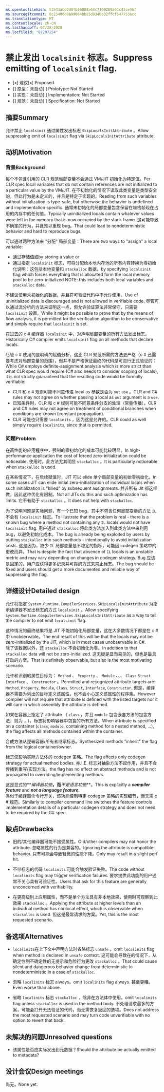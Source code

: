 ```yaml
---
ms.openlocfilehash: 52b43abd2d8fb56088a68c7169289a63c43ce96f
ms.sourcegitcommit: 0c25406d8a99064bb85d934bb32ffcf547753acc
ms.translationtype: MT
ms.contentlocale: zh-CN
ms.lasthandoff: 07/28/2020
ms.locfileid: "87297254"
---
```

# <a name="suppress-emitting-of-localsinit-flag"></a><span data-ttu-id="8bf82-101">禁止发出 `localsinit` 标志。</span><span class="sxs-lookup"><span data-stu-id="8bf82-101">Suppress emitting of `localsinit` flag.</span></span>

* <span data-ttu-id="8bf82-102">[x] 建议</span><span class="sxs-lookup"><span data-stu-id="8bf82-102">[x] Proposed</span></span>
* <span data-ttu-id="8bf82-103">[] 原型：未启动</span><span class="sxs-lookup"><span data-stu-id="8bf82-103">[ ] Prototype: Not Started</span></span>
* <span data-ttu-id="8bf82-104">[] 实现：未启动</span><span class="sxs-lookup"><span data-stu-id="8bf82-104">[ ] Implementation: Not Started</span></span>
* <span data-ttu-id="8bf82-105">[] 规范：未启动</span><span class="sxs-lookup"><span data-stu-id="8bf82-105">[ ] Specification: Not Started</span></span>

## <a name="summary"></a><span data-ttu-id="8bf82-106">摘要</span><span class="sxs-lookup"><span data-stu-id="8bf82-106">Summary</span></span>
[summary]: #summary

<span data-ttu-id="8bf82-107">允许禁止 `localsinit` 通过属性发出标志 `SkipLocalsInitAttribute` 。</span><span class="sxs-lookup"><span data-stu-id="8bf82-107">Allow suppressing emit of `localsinit` flag via `SkipLocalsInitAttribute` attribute.</span></span> 

## <a name="motivation"></a><span data-ttu-id="8bf82-108">动机</span><span class="sxs-lookup"><span data-stu-id="8bf82-108">Motivation</span></span>
[motivation]: #motivation


### <a name="background"></a><span data-ttu-id="8bf82-109">背景</span><span class="sxs-lookup"><span data-stu-id="8bf82-109">Background</span></span>
<span data-ttu-id="8bf82-110">每个不包含引用的 CLR 规范局部变量不会通过 VM/JIT 初始化为特定值。</span><span class="sxs-lookup"><span data-stu-id="8bf82-110">Per CLR spec local variables that do not contain references are not initialized to a particular value by the VM/JIT.</span></span> <span data-ttu-id="8bf82-111">在不初始化的情况下读取此类变量是类型安全的，但此行为是未定义的，并且是特定于实现的。</span><span class="sxs-lookup"><span data-stu-id="8bf82-111">Reading from such variables without initialization is type-safe, but otherwise the behavior is undefined and implementation specific.</span></span> <span data-ttu-id="8bf82-112">通常未初始化的局部变量包含保留在堆栈帧现在占用的内存中的任何值。</span><span class="sxs-lookup"><span data-stu-id="8bf82-112">Typically uninitialized locals contain whatever values were left in the memory that is now occupied by the stack frame.</span></span> <span data-ttu-id="8bf82-113">这可能导致不确定的行为，并且难以重现 bug。</span><span class="sxs-lookup"><span data-stu-id="8bf82-113">That could lead to nondeterministic behavior and hard to reproduce bugs.</span></span> 

<span data-ttu-id="8bf82-114">可以通过两种方法来 "分配" 局部变量：</span><span class="sxs-lookup"><span data-stu-id="8bf82-114">There are two ways to "assign" a local variable:</span></span> 
- <span data-ttu-id="8bf82-115">通过存储值或</span><span class="sxs-lookup"><span data-stu-id="8bf82-115">by storing a value or</span></span> 
- <span data-ttu-id="8bf82-116">通过指定 `localsinit` 标志，可将分配给本地内存池的所有内容转换为零初始化说明：这包括本地变量和 `stackalloc` 数据。</span><span class="sxs-lookup"><span data-stu-id="8bf82-116">by specifying `localsinit` flag which forces everything that is allocated form the local memory pool to be zero-initialized NOTE: this includes both local variables and `stackalloc` data.</span></span>    

<span data-ttu-id="8bf82-117">不建议使用未初始化的数据，并且在可验证代码中不允许使用。</span><span class="sxs-lookup"><span data-stu-id="8bf82-117">Use of uninitialized data is discouraged and is not allowed in verifiable code.</span></span> <span data-ttu-id="8bf82-118">尽管可以通过流分析的方法来证明这一点，但允许验证算法非常保守，只需要 `localsinit` 设置。</span><span class="sxs-lookup"><span data-stu-id="8bf82-118">While it might be possible to prove that by the means of flow analysis, it is permitted for the verification algorithm to be conservative and simply require that `localsinit` is set.</span></span>

<span data-ttu-id="8bf82-119">在过去的 c # 编译器 `localsinit` 中，对声明局部变量的所有方法发出标志。</span><span class="sxs-lookup"><span data-stu-id="8bf82-119">Historically C# compiler emits `localsinit` flag on all methods that declare locals.</span></span>

<span data-ttu-id="8bf82-120">尽管 c # 使用的是明确的赋值分析，这比 CLR 规范所需的方法更严格（c # 还需要考虑对局部变量的范围），但并不是严格保证最终的代码是可进行正式验证的：</span><span class="sxs-lookup"><span data-stu-id="8bf82-120">While C# employs definite-assignment analysis which is more strict than what CLR spec would require (C# also needs to consider scoping of locals), it is not strictly guaranteed that the resulting code would be formally verifiable:</span></span>
- <span data-ttu-id="8bf82-121">CLR 和 c # 规则可能不同意传递 local as 参数是否为 `out` `use` 。</span><span class="sxs-lookup"><span data-stu-id="8bf82-121">CLR and C# rules may not agree on whether passing a local as `out` argument is a `use`.</span></span>
- <span data-ttu-id="8bf82-122">已知条件时，CLR 和 c # 规则可能不同意条件分支的处理（常量传播）。</span><span class="sxs-lookup"><span data-stu-id="8bf82-122">CLR and C# rules may not agree on treatment of conditional branches when conditions are known (constant propagation).</span></span>
- <span data-ttu-id="8bf82-123">CLR 可能也只需要 `localinits` ，因为这是允许的。</span><span class="sxs-lookup"><span data-stu-id="8bf82-123">CLR could as well simply require `localinits`, since that is permitted.</span></span>  

### <a name="problem"></a><span data-ttu-id="8bf82-124">问题</span><span class="sxs-lookup"><span data-stu-id="8bf82-124">Problem</span></span>
<span data-ttu-id="8bf82-125">在高性能的应用程序中，强制的零初始化的成本可能比较明显。</span><span class="sxs-lookup"><span data-stu-id="8bf82-125">In high-performance application the cost of forced zero-initialization could be noticeable.</span></span> <span data-ttu-id="8bf82-126">使用时，此方法尤其明显 `stackalloc` 。</span><span class="sxs-lookup"><span data-stu-id="8bf82-126">It is particularly noticeable when `stackalloc` is used.</span></span>

<span data-ttu-id="8bf82-127">在某些情况下，在后续赋值时，JIT 可以 elide 单个局部变量的初始零初始化。</span><span class="sxs-lookup"><span data-stu-id="8bf82-127">In some cases JIT can elide initial zero-initialization of individual locals when such initialization is "killed" by subsequent assignments.</span></span> <span data-ttu-id="8bf82-128">并非所有 Jit 都这样做，因此这种优化有限制。</span><span class="sxs-lookup"><span data-stu-id="8bf82-128">Not all JITs do this and such optimization has limits.</span></span> <span data-ttu-id="8bf82-129">它不有助于 `stackalloc` 。</span><span class="sxs-lookup"><span data-stu-id="8bf82-129">It does not help with `stackalloc`.</span></span>

<span data-ttu-id="8bf82-130">为了说明问题是实际问题，有一个已知 bug，其中不包含任何局部变量的方法 `IL` 不会有 `localsinit` 标志。</span><span class="sxs-lookup"><span data-stu-id="8bf82-130">To illustrate that the problem is real - there is a known bug where a method not containing any `IL` locals would not have `localsinit` flag.</span></span> <span data-ttu-id="8bf82-131">用户通过 `stackalloc` 将此类方法加入到此类方法中来利用 bug，以避免初始化成本。</span><span class="sxs-lookup"><span data-stu-id="8bf82-131">The bug is already being exploited by users by putting `stackalloc` into such methods - intentionally to avoid initialization costs.</span></span> <span data-ttu-id="8bf82-132">这是因为，缺少 `IL` 局部变量是不稳定的指标，可能因 codegen 策略中的更改而异。</span><span class="sxs-lookup"><span data-stu-id="8bf82-132">That is despite the fact that absence of `IL` locals is an unstable metric and may vary depending on changes in codegen strategy.</span></span> <span data-ttu-id="8bf82-133">Bug 应该是固定的，用户应获得更多记录并可靠的方式来禁止标志。</span><span class="sxs-lookup"><span data-stu-id="8bf82-133">The bug should be fixed and users should get a more documented and reliable way of suppressing the flag.</span></span> 

## <a name="detailed-design"></a><span data-ttu-id="8bf82-134">详细设计</span><span class="sxs-lookup"><span data-stu-id="8bf82-134">Detailed design</span></span>

<span data-ttu-id="8bf82-135">允许将指定 `System.Runtime.CompilerServices.SkipLocalsInitAttribute` 为指示编译器不发出标志的方式 `localsinit` 。</span><span class="sxs-lookup"><span data-stu-id="8bf82-135">Allow specifying `System.Runtime.CompilerServices.SkipLocalsInitAttribute` as a way to tell the compiler to not emit `localsinit` flag.</span></span>
 
<span data-ttu-id="8bf82-136">这种情况的最终结果将是 JIT 不能初始化局部变量，这在大多数情况下都是在 c # 中 unobservable。</span><span class="sxs-lookup"><span data-stu-id="8bf82-136">The end result of this will be that the locals may not be zero-initialized by the JIT, which is in most cases unobservable in C#.</span></span>  
<span data-ttu-id="8bf82-137">除了该数据以外，还 `stackalloc` 不会初始化为零。</span><span class="sxs-lookup"><span data-stu-id="8bf82-137">In addition to that `stackalloc` data will not be zero-initialized.</span></span> <span data-ttu-id="8bf82-138">这无疑是显而易见的，但也是最具打动的方案。</span><span class="sxs-lookup"><span data-stu-id="8bf82-138">That is definitely observable, but also is the most motivating scenario.</span></span>

<span data-ttu-id="8bf82-139">允许和识别的属性目标为： `Method` 、 `Property` 、 `Module` 、、、 `Class` `Struct` `Interface` 、 `Constructor` 。</span><span class="sxs-lookup"><span data-stu-id="8bf82-139">Permitted and recognized attribute targets are: `Method`, `Property`, `Module`, `Class`, `Struct`, `Interface`, `Constructor`.</span></span> <span data-ttu-id="8bf82-140">但是，编译器不需要为列出的目标定义该属性，也不会小心定义该属性的程序集。</span><span class="sxs-lookup"><span data-stu-id="8bf82-140">However compiler will not require that attribute is defined with the listed targets nor it will care in which assembly the attribute is defined.</span></span> 

<span data-ttu-id="8bf82-141">如果在容器上指定了 attribute （ `class` ，并且 `module` 包含嵌套方法的包含方法，则为 ...），标志将影响容器中包含的所有方法。</span><span class="sxs-lookup"><span data-stu-id="8bf82-141">When attribute is specified on a container (`class`, `module`, containing method for a nested method, ...), the flag affects all methods contained within the container.</span></span>

<span data-ttu-id="8bf82-142">合成方法从逻辑容器/所有者继承标志。</span><span class="sxs-lookup"><span data-stu-id="8bf82-142">Synthesized methods "inherit" the flag from the logical container/owner.</span></span> 

<span data-ttu-id="8bf82-143">标志仅影响实际方法体的 codegen 策略。</span><span class="sxs-lookup"><span data-stu-id="8bf82-143">The flag affects only codegen strategy for actual method bodies.</span></span> <span data-ttu-id="8bf82-144">亦.</span><span class="sxs-lookup"><span data-stu-id="8bf82-144">I.E.</span></span> <span data-ttu-id="8bf82-145">标志对抽象方法不起作用，并且不会传播到重写/实现方法。</span><span class="sxs-lookup"><span data-stu-id="8bf82-145">the flag has no effect on abstract methods and is not propagated to overriding/implementing methods.</span></span>

<span data-ttu-id="8bf82-146">这是显式的**_编译器功能_**，而**_不是语言功能_**。</span><span class="sxs-lookup"><span data-stu-id="8bf82-146">This is explicitly a **_compiler feature_** and **_not a language feature_**.</span></span>  
<span data-ttu-id="8bf82-147">类似于编译器命令行开关，该功能控制特定 codegen 策略的实现细节，而无需 c # 规范。</span><span class="sxs-lookup"><span data-stu-id="8bf82-147">Similarly to compiler command line switches the feature controls implementation details of a particular codegen strategy and does not need to be required by the C# spec.</span></span>

## <a name="drawbacks"></a><span data-ttu-id="8bf82-148">缺点</span><span class="sxs-lookup"><span data-stu-id="8bf82-148">Drawbacks</span></span>
[drawbacks]: #drawbacks

- <span data-ttu-id="8bf82-149">旧的/其他编译器可能不接受属性。</span><span class="sxs-lookup"><span data-stu-id="8bf82-149">Old/other compilers may not honor the attribute.</span></span>
<span data-ttu-id="8bf82-150">忽略属性的行为是兼容的。</span><span class="sxs-lookup"><span data-stu-id="8bf82-150">Ignoring the attribute is compatible behavior.</span></span> <span data-ttu-id="8bf82-151">只有可能会导致轻微的性能下降。</span><span class="sxs-lookup"><span data-stu-id="8bf82-151">Only may result in a slight perf hit.</span></span>

- <span data-ttu-id="8bf82-152">不带标志的代码 `localinits` 可能会触发验证失败。</span><span class="sxs-lookup"><span data-stu-id="8bf82-152">The code without `localinits` flag may trigger verification failures.</span></span>
<span data-ttu-id="8bf82-153">要求提供此功能的用户通常不关心具有可验证性。</span><span class="sxs-lookup"><span data-stu-id="8bf82-153">Users that ask for this feature are generally unconcerned with verifiability.</span></span> 
 
- <span data-ttu-id="8bf82-154">在更高级别上应用属性，而不是单个方法具有非本地效果，使用时可观察到此效果 `stackalloc` 。</span><span class="sxs-lookup"><span data-stu-id="8bf82-154">Applying the attribute at higher levels than an individual method has nonlocal effect, which is observable when `stackalloc` is used.</span></span> <span data-ttu-id="8bf82-155">但这是最常请求的方案。</span><span class="sxs-lookup"><span data-stu-id="8bf82-155">Yet, this is the most requested scenario.</span></span>

## <a name="alternatives"></a><span data-ttu-id="8bf82-156">备选项</span><span class="sxs-lookup"><span data-stu-id="8bf82-156">Alternatives</span></span>
[alternatives]: #alternatives

- <span data-ttu-id="8bf82-157">`localinits`在上下文中声明方法时省略标志 `unsafe` 。</span><span class="sxs-lookup"><span data-stu-id="8bf82-157">omit `localinits` flag when method is declared in `unsafe` context.</span></span> <span data-ttu-id="8bf82-158">这可能会导致在的情况下，从确定性到不确定性的无提示和危险行为更改 `stackalloc` 。</span><span class="sxs-lookup"><span data-stu-id="8bf82-158">That could cause silent and dangerous behavior change from deterministic to nondeterministic in a case of `stackalloc`.</span></span>

- <span data-ttu-id="8bf82-159">忽略 `localinits` 标志 always。</span><span class="sxs-lookup"><span data-stu-id="8bf82-159">omit `localinits` flag always.</span></span>
<span data-ttu-id="8bf82-160">甚至更糟。</span><span class="sxs-lookup"><span data-stu-id="8bf82-160">Even worse than above.</span></span>

- <span data-ttu-id="8bf82-161">省略 `localinits` 标志 `stackalloc` ，除非在方法体中使用。</span><span class="sxs-lookup"><span data-stu-id="8bf82-161">omit `localinits` flag unless `stackalloc` is used in the method body.</span></span>
<span data-ttu-id="8bf82-162">不处理请求最多的方案，可能会打开无法验证的代码，而无需恢复返回的选项。</span><span class="sxs-lookup"><span data-stu-id="8bf82-162">Does not address the most requested scenario and may turn code unverifiable with no option to revert that back.</span></span>

## <a name="unresolved-questions"></a><span data-ttu-id="8bf82-163">未解决的问题</span><span class="sxs-lookup"><span data-stu-id="8bf82-163">Unresolved questions</span></span>
[unresolved]: #unresolved-questions

- <span data-ttu-id="8bf82-164">该属性是否应实际发出到元数据？</span><span class="sxs-lookup"><span data-stu-id="8bf82-164">Should the attribute be actually emitted to metadata?</span></span> 

## <a name="design-meetings"></a><span data-ttu-id="8bf82-165">设计会议</span><span class="sxs-lookup"><span data-stu-id="8bf82-165">Design meetings</span></span>

<span data-ttu-id="8bf82-166">尚无。</span><span class="sxs-lookup"><span data-stu-id="8bf82-166">None yet.</span></span> 